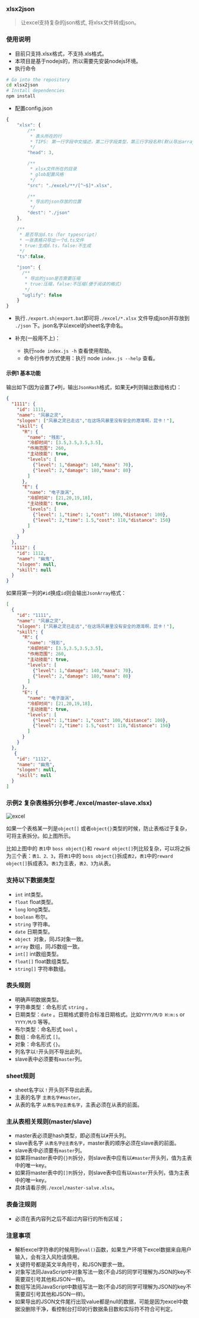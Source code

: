 ### xlsx2json
> 让excel支持复杂的json格式, 将xlsx文件转成json。

### 使用说明
* 目前只支持.xlsx格式，不支持.xls格式。
* 本项目是基于nodejs的，所以需要先安装nodejs环境。
* 执行命令
```bash
# Go into the repository
cd xlsx2json
# Install dependencies
npm install
```

* 配置config.json
```javascript
{
    "xlsx": {
        /**
         * 表头所在的行
         * TIPS: 第一行字段中文描述，第二行字段类型，第三行字段名称(默认导出array，若以#开头则导出hash格式);
         */
        "head": 3,

        /**
         * xlsx文件所在的目录
         * glob配置风格
         */
        "src": "./excel/**/[^~$]*.xlsx",

        /**
         * 导出的json存放的位置
         */
        "dest": "./json"
    },

    /**
     * 是否导出d.ts（for typescript）
     * 一张表格只导出一个d.ts文件
     * true:生成d.ts，false:不生成
     */
    "ts":false,

    "json": {
      /**
       * 导出的json是否需要压缩
       * true:压缩，false:不压缩(便于阅读的格式)
       */
      "uglify": false
    }
}
```
* 执行`./export.sh|export.bat`即可将`./excel/*.xlsx` 文件导成json并存放到 `./json` 下。json名字以excel的sheet名字命名。

* 补充(一般用不上)：
    * 执行`node index.js -h` 查看使用帮助。
    * 命令行传参方式使用：执行 node `index.js --help` 查看。

#### 示例1 基本功能
输出如下(因为设置了`#`列，输出`JsonHash`格式，如果无`#`列则输出数组格式)：

```json
{
  "1111": {
    "id": 1111,
    "name": "风暴之灵",
    "slogen": ["风暴之灵已走远","在这场风暴里没有安全的港湾啊，昆卡！"],
    "skill": {
      "R": {
        "name": "残影",
        "冷却时间": [3.5,3.5,3.5,3.5],
        "作用范围": 260,
        "主动技能": true,
        "levels": [
          {"level": 1,"damage": 140,"mana": 70},
          {"level": 2,"damage": 180,"mana": 80}
        ]
      },
      "E": {
        "name": "电子漩涡",
        "冷却时间": [21,20,19,18],
        "主动技能": true,
        "levels": [
          {"level": 1,"time": 1,"cost": 100,"distance": 100},
          {"level": 2,"time": 1.5,"cost": 110,"distance": 150}
        ]
      }
    }
  },
  "1112": {
    "id": 1112,
    "name": "幽鬼",
    "slogen": null,
    "skill": null
  }
}
```

如果将第一列的`#id`换成`id`则会输出`JsonArray`格式：

```json
[
  {
    "id": "1111",
    "name": "风暴之灵",
    "slogen": ["风暴之灵已走远","在这场风暴里没有安全的港湾啊，昆卡！"],
    "skill": {
      "R": {
        "name": "残影",
        "冷却时间": [3.5,3.5,3.5,3.5],
        "作用范围": 260,
        "主动技能": true,
        "levels": [
          {"level": 1,"damage": 140,"mana": 70},
          {"level": 2,"damage": 180,"mana": 80}
        ]
      },
      "E": {
        "name": "电子漩涡",
        "冷却时间": [21,20,19,18],
        "主动技能": true,
        "levels": [
          {"level": 1,"time": 1,"cost": 100,"distance": 100},
          {"level": 2,"time": 1.5,"cost": 110,"distance": 150}
        ]
      }
    }
  },
   {
    "id": "1112",
    "name": "幽鬼",
    "slogen": null,
    "skill": null
  }
]
```

### 示例2 复杂表格拆分(参考./excel/master-slave.xlsx)

![excel](./docs/image/master-slave.png)

如果一个表格某一列是`object[]` 或者`object{}`类型的时候，防止表格过于复杂，可将主表拆分。如上图所示。

比如上图中的 `表1`中 `boss object{}`和 `reward object[]`列比较复杂，可以将之拆为三个表：`表1、2、3`，将`表1`中的 `boss object{}`拆成`表2`，`表1`中的`reward object[]`拆成表3。`表1`为主表，`表2、3`为从表。



### 支持以下数据类型

* `int` int类型。
* `float` float类型。
* `long` long类型。
* `boolean`  布尔。
* `string` 字符串。
* `date` 日期类型。
* `object `对象，同JS对象一致。
* `array`  数组，同JS数组一致。
* `int[]` int数组类型。
* `float[]` float数组类型。
* `string[]` 字符串数组。


### 表头规则

* 明确声明数据类型。
* 字符串类型：命名形式 `string` 。
* 日期类型：`date` 。日期格式要符合标准日期格式。比如`YYYY/M/D H:m:s` or `YYYY/M/D` 等等。
* 布尔类型：命名形式 `bool` 。
* 数组：命名形式  `[]`。
* 对象：命名形式 `{}`。
* 列名字以`!`开头则不导出此列。
* slave表中必须要有`master`列。



### sheet规则

- sheet名字以`！`开头则不导出此表。
- 主表的名字 `主表名字#master`。
- 从表的名字 `从表名字@主表名字`，主表必须在从表的前面。



### 主从表相关规则(master/slave)

- master表必须是hash类型，即必须有以`#`开头列。
- slave表名字 `从表名字@主表名字`，master表的顺序必须在slave表的前面。
- slave表中必须要有`master`列。
- 如果将master表中的`{}列`拆分，则slave表中应有以`#master`开头列，值为主表中的唯一key。
- 如果将master表中的`[]列`拆分，则slave表中应有以`master`开头列，值为主表中的唯一key。
- 具体请看示例`./excel/master-salve.xlsx`。

### 表备注规则
* 必须在表内容列之后不超过内容行的所有区域；

### 注意事项

* 解析excel字符串的时候用到`eval()`函数，如果生产环境下excel数据来自用户输入，会有注入风险请慎用。
* 关键符号都是英文半角符号，和JSON要求一致。
* 对象写法同JavaScript中对象写法一致(不会JS的同学可理解为JSON的key不需要双引号其他和JSON一样)。
* 数组写法同JavaScript中数组写法一致(不会JS的同学可理解为JSON的key不需要双引号其他和JSON一样)。
* 如果导出的JSON文件尾行出现value都是null的数据，可能是因为excel中数据没删除干净，看控制台打印的行数据条目数和实际符不符合可判定。
